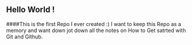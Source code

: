 ## Hello World ! 

####This is the first Repo I ever created :) I want to keep  this Repo as a memory and want down jot down all the notes on How to Get satrted with Git and Github.


